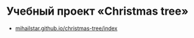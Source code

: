 # Учебный проект «Christmas tree»

- [mihailstar.github.io/christmas-tree/index](https://mihailstar.github.io/christmas-tree/index.html)